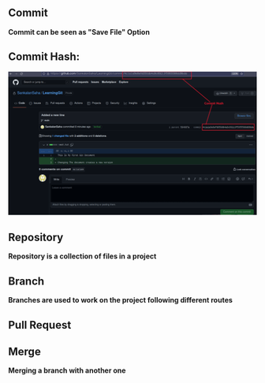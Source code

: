 ## Commit
**Commit can be seen as "Save File" Option**

## Commit Hash:
![Commit Hash](./CommitHash.png "Commit Hash")


## Repository
**Repository is a collection of files in a project**

## Branch
**Branches are used to work on the project following different routes**

## Pull Request


## Merge
**Merging a branch with another one**
